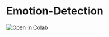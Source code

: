 # Emotion-Detection

[![Open In Colab](https://colab.research.google.com/assets/colab-badge.svg)]()
